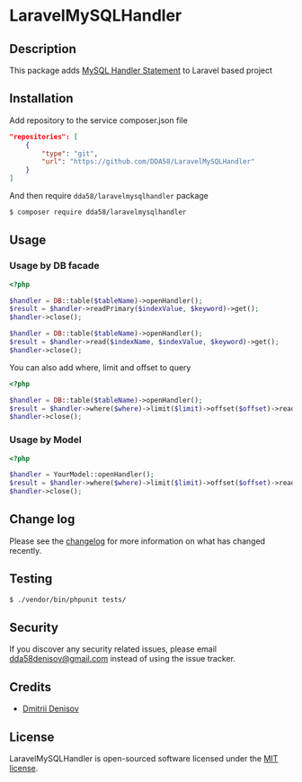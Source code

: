 # LaravelMySQLHandler

## Description

This package adds [MySQL Handler Statement](https://dev.mysql.com/doc/refman/8.0/en/handler.html) to Laravel based project

## Installation

Add repository to the service composer.json file

```json
"repositories": [
    {
        "type": "git",
        "url": "https://github.com/DDA58/LaravelMySQLHandler"
    }
]
```

And then require `dda58/laravelmysqlhandler` package

```bash
$ composer require dda58/laravelmysqlhandler
```

## Usage

### Usage by DB facade

```php
<?php

$handler = DB::table($tableName)->openHandler();
$result = $handler->readPrimary($indexValue, $keyword)->get();
$handler->close();

$handler = DB::table($tableName)->openHandler();
$result = $handler->read($indexName, $indexValue, $keyword)->get();
$handler->close();
```

You can also add where, limit and offset to query

```php
<?php

$handler = DB::table($tableName)->openHandler();
$result = $handler->where($where)->limit($limit)->offset($offset)->readFirst($indexValue)->get();
$handler->close();
```

### Usage by Model

```php
<?php

$handler = YourModel::openHandler();
$result = $handler->where($where)->limit($limit)->offset($offset)->readPrev($indexValue)->get();
$handler->close();
```

## Change log

Please see the [changelog](changelog.md) for more information on what has changed recently.

## Testing

``` bash
$ ./vendor/bin/phpunit tests/
```

## Security

If you discover any security related issues, please email dda58denisov@gmail.com instead of using the issue tracker.

## Credits

- [Dmitrii Denisov][link-author]

## License

LaravelMySQLHandler is open-sourced software licensed under the [MIT license](license.md).

[link-author]: https://github.com/dda58
